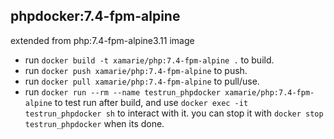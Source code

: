 ## phpdocker:7.4-fpm-alpine
extended from php:7.4-fpm-alpine3.11 image
* run `docker build -t xamarie/php:7.4-fpm-alpine .` to build.
* run `docker push xamarie/php:7.4-fpm-alpine` to push.
* run `docker pull xamarie/php:7.4-fpm-alpine` to pull/use.
* run `docker run --rm --name testrun_phpdocker xamarie/php:7.4-fpm-alpine` to test run after build, and use `docker exec -it testrun_phpdocker sh` to interact with it. you can stop it with `docker stop testrun_phpdocker` when its done.